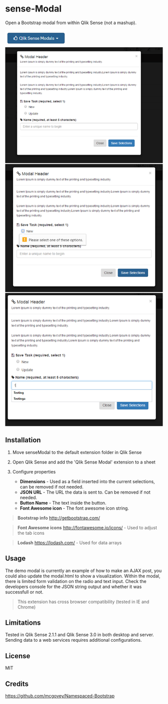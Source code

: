# sense-Modal
Open a Bootstrap modal from within Qlik Sense (not a mashup). 

![Screenshot](https://raw.githubusercontent.com/balexbyrd/img/master/senseModal.png)
![Screenshot](https://raw.githubusercontent.com/balexbyrd/img/master/senseModal2.png)
![Screenshot](https://raw.githubusercontent.com/balexbyrd/img/master/senseModal3.png)
![Screenshot](https://raw.githubusercontent.com/balexbyrd/img/master/senseModal4.png)

## Installation

1. Move senseModal to the default extension folder in Qlik Sense
2. Open Qlik Sense and add the 'Qlik Sense Modal' extension to a sheet
3. Configure properties

	* **Dimensions** - Used as a field inserted into the current selections, can be removed if not needed.
	* **JSON URL** - The URL the data is sent to. Can be removed if not needed.
	* **Button Name** - The text inside the button.
	* **Font Awesome icon** - The font awesome icon string.

> **Bootstrap info** <http://getbootstrap.com/>

> **Font Awesome icons** <http://fontawesome.io/icons/> - Used to adjust the tab icons

> **Lodash** <https://lodash.com/> - Used for data arrays
	
## Usage

The demo modal is currently an example of how to make an AJAX post, you could also update the modal.html to show a visualization. Within the modal, there is limited form validation on the radio and text input. Check the developers console for the JSON string output and whether it was successfull or not.

> This extension has cross browser compatibility (tested in IE and Chrome)

## Limitations

Tested in Qlik Sense 2.1.1 and Qlik Sense 3.0 in both desktop and server. Sending data to a web services requires additional configurations.

## License

MIT

## Credits

<https://github.com/mcgovey/Namespaced-Bootstrap>